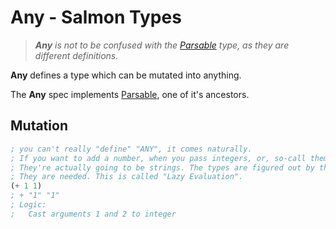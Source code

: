 # Any - Salmon Types

> ***Any*** *is not to be confused with*
> *the [Parsable](./Parsable.md) type, as they are different definitions.*

**Any** defines a type which can be mutated into anything.

The **Any** spec implements [Parsable](Parsable.md), one of it's ancestors.

## Mutation

```lisp
; you can't really "define" "ANY", it comes naturally.
; If you want to add a number, when you pass integers, or, so-call them,
; They're actually going to be strings. The types are figured out by the function whenever
; They are needed. This is called "Lazy Evaluation".
(+ 1 1)
; + "1" "1"
; Logic:
;   Cast arguments 1 and 2 to integer
```